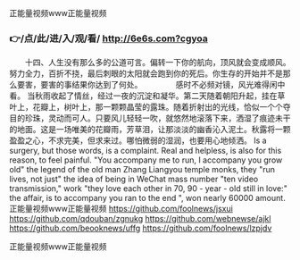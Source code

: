 
正能量视频www正能量视频




### 👉/点/此/进/入/观/看/ http://6e6s.com?cgyoa




　　十四、人生没有那么多的公道可言。偏转一下你的航向，顶风就会变成顺风。努力全力，百折不挠，最后刺眼的太阳就会跑到你的死后。你生存的开始并不是那么要害，要害的事结果你达到了何处。
　　　　感时不必频对镜，风光难得闲中看。
当秋雨收起了情丝，经过一夜的沉淀和凝华。第二天随着朝阳升起，挂在草叶上，花瓣上，树叶上，那一颗颗晶莹的露珠。随着折射出的光线，恰似一个个夺目的珍珠，灵动而可人。只要风儿轻轻一吹，就悠然地滚落下来，洒湿了痕迹未干的地面。这是一场唯美的花瓣雨，芳草泪，让那淡淡的幽香沁入泥土。秋露将一颗盈盈之心，不求完美，但求来过。哪怕微弱的湿润，也要用心地倾洒。
Is a surgery, but those words, is a complaint.
Real and helpless, is also for this reason, to feel painful.
"You accompany me to run, I accompany you grow old" the legend of the old man Zhang Liangyou temple monks, they "run lives, not just" the idea of being in WeChat mass number "ten video transmission," work "they love each other in 70, 90 - year - old still in love:" the affair, is to accompany you ran to the end ", won nearly 60000 amount.
正能量视频www正能量视频 https://github.com/foolnews/jsxui
https://github.com/qdouban/zgnukg
https://github.com/webnewse/ajkl
https://github.com/beooknews/uffg
https://github.com/foolnews/lzpjdv





正能量视频www正能量视频
